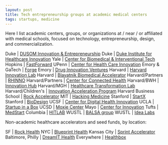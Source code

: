```yaml
---
layout: post
title: Tech entrepreneurship groups at academic medical centers
tags: startups, medicine
---
```


Here I list academic centers, groups, or organizations at / near / or affiliated with medical schools, focused on technology, entrepreneurship, design, and commercialization.

Duke | [DUSOM Innovation & Entrepreneurship](http://sites.duke.edu/dusomie/)
Duke | [Duke Institute for Healthcare Innovation](http://www.dihi.org/)
Yale | [Center for Biomedical & Interventional Tech](http://medicine.yale.edu/cbit/)
Hopkins | [FastForward](http://engineering.jhu.edu/fastforward/)
UPenn | [Center for Health Care Innovation](http://www.uphs.upenn.edu/center-for-innovation/)
Emory & GaTech | [Forge](http://forgehealth.org)
Emory | [Drug Innovation Ventures](http://driveinnovations.org/)
Harvard | [Harvard Innovation Lab](https://i-lab.harvard.edu/)
Harvard | [Blavatnik Biomedical Accelerator](http://otd.harvard.edu/accelerators/blavatnik-biomedical-accelerator/)
Harvard/Partners | [RHINNO](http://rhinno.partners.org/)
Harvard/Partners | [Center for Connected Health](http://connectedhealth.partners.org/)
Harvard/BWH | [Innovation Hub](http://disruptingmedicine.org/)
Harvard/MGH | [Healthcare Transformation Lab](http://www.massgeneral.org/heartcenter/research/healthcare-transformation-lab.aspx)
Harvard/Children's | [Innovation Acceleration Program](http://www.childrenshospital.org/research-and-innovation/innovation/iap)
Harvard Business School | [Rock Accelerator](http://www.hbs.edu/entrepreneurship/mbacurriculum/rock-accelerator.html)
MIT | [Hacking Medicine](http://hackingmedicine.mit.edu/)
Stanford | [StartX](startx.stanford.edu)
Stanford | [BioDesign](http://biodesign.stanford.edu/bdn/index.jsp)
UCSF | [Center for Digital Health Innovation](http://centerfordigitalhealthinnovation.org/)
UCLA | [Startup in a Box](http://oip.ucla.edu/ucla-startup-box)
UCSD | [Moxie Center](http://www.jacobsschool.ucsd.edu/moxiecenter/)
Mayo | [Center for Innovation](http://www.mayo.edu/center-for-innovation/)
Tufts | [MedStart](http://tuftsmedstart.com/)
Columbia | [HITLAB](http://www.hitlab.org/)
WUSTL | [BALSA group](http://www.thebalsagroup.org/)
WUSTL | [Idea Labs](http://ideas.wustl.edu/about-us.html)

Non-academic healthcare accelerators and seed funds, by location:

SF | [Rock Health](http://rockhealth.com/)
NYC | [Blueprint Health](http://www.blueprinthealth.org/)
Kansas City | [Sprint Accelerator](http://sprintaccel.com/)
Baltimore, Philly | [DreamIT Health](http://www.dreamithealth.com/)
Everywhere | [Healthbox](https://www.healthbox.com/)
